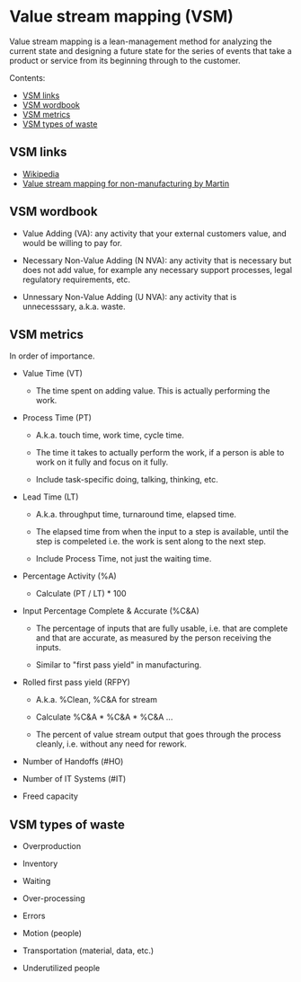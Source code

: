<!--
  * browser: value-stream-mapping
  * tracker: f44c30d1b876f8987cf78c727e573542
  * version: 1.3.0
  * updated: 2018-02-24T03:07:25Z
  * contact: Joel Parker Henderson (http://joelparkerhenderson.com)
  * options: commentable
-->

# Value stream mapping (VSM)

Value stream mapping is a lean-management method for analyzing the current state and designing a future state for the series of events that take a product or service from its beginning through to the customer. 

Contents:

* [VSM links](#vsm-links)
* [VSM wordbook](#vsm-wordbook)
* [VSM metrics](#vsm-metrics)
* [VSM types of waste](#vsm-types-of-waste)


## VSM links

* [Wikipedia](https://en.wikipedia.org/wiki/Value_stream_mapping)
* [Value stream mapping for non-manufacturing by Martin](http://www.slideshare.net/AMEConnect/value-stream-mapping-for-non-manufacturingmartinreplacement)


## VSM wordbook

* Value Adding (VA): any activity that your external customers value, and would be willing to pay for.

* Necessary Non-Value Adding (N NVA): any activity that is necessary but does not add value, for example any necessary support processes, legal regulatory requirements, etc.

* Unnessary Non-Value Adding (U NVA): any activity that is unnecesssary, a.k.a. waste.


## VSM metrics

In order of importance.

* Value Time (VT)

  * The time spent on adding value. This is actually performing the work.

* Process Time (PT)

  * A.k.a. touch time, work time, cycle time.

  * The time it takes to actually perform the work, if a person is able to work on it fully and focus on it fully.

  * Include task-specific doing, talking, thinking, etc.

* Lead Time (LT)

  * A.k.a. throughput time, turnaround time, elapsed time.

  * The elapsed time from when the input to a step is available, until the step is compeleted i.e. the work is sent along to the next step.

  * Include Process Time, not just the waiting time.

* Percentage Activity (%A)

  * Calculate (PT / LT) * 100

* Input Percentage Complete & Accurate (%C&amp;A)

  * The percentage of inputs that are fully usable, i.e. that are complete and that are accurate, as measured by the person receiving the inputs.

  * Similar to "first pass yield" in manufacturing.

* Rolled first pass yield (RFPY)

  * A.k.a. %Clean, %C&amp;A for stream

  * Calculate %C&amp;A * %C&amp;A * %C&amp;A ...

  * The percent of value stream output that goes through the process cleanly, i.e. without any need for rework.

* Number of Handoffs (#HO)

* Number of IT Systems (#IT)

* Freed capacity


## VSM types of waste

* Overproduction

* Inventory

* Waiting

* Over-processing

* Errors

* Motion (people)

* Transportation (material, data, etc.)

* Underutilized people
